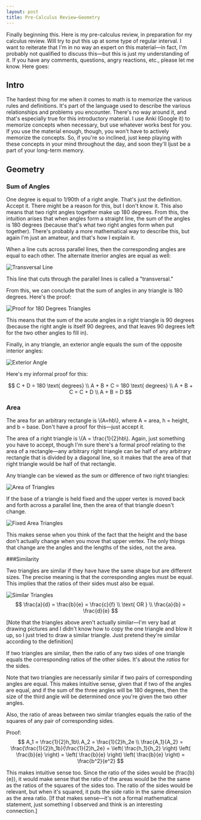 ```yaml
---
layout: post
title: Pre-Calculus Review—Geometry
---
```

Finally beginning this. Here is my pre-calculus review, in preparation for my calculus review. Will try to put this up at some type of regular interval. I want to reiterate that I'm in no way an expert on this material—in fact, I'm probably not qualified to discuss this—but this is just my understanding of it. If you have any comments, questions, angry reactions, etc., please let me know. Here goes:

## Intro 
The hardest thing for me when it comes to math is to memorize the various rules and definitions. It's part of the language used to describe the various relationships and problems you encounter. There's no way around it, and that's especially true for this introductory material. I use Anki (Google it) to memorize concepts when necessary, but use whatever works best for you. If you use the material enough, though, you won't have to actively memorize the concepts. So, if you're so inclined, just keep playing with these concepts in your mind throughout the day, and soon they'll ljust be a part of your long-term memory.

## Geometry
### Sum of Angles
One degree is equal to 1/90th of a right angle. That's just the definition. Accept it. There might be a reason for this, but I don't know it. This also means that two right angles together make up 180 degrees. From this, the intuition arises that when angles form a straight line, the sum of the angles is 180 degrees (because that's what two right angles form when put together). There's probably a more mathematical way to describe this, but again I'm just an amateur, and that's how I explain it.

When a line cuts across parallel lines, then the corresponding angles are equal to each other. The alternate itnerior angles are equal as well:

![Transversal Line](/images/Transveral%20Line%20and%20Angles.png)

This line that cuts through the parallel lines is called a "transversal."

From this, we can conclude that the sum of angles in any triangle is 180 degrees. Here's the proof:

![Proof for 180 Degrees Triangles](/images/Proof%20for%20180%20Degrees%20for%20Triangles.png)

This means that the sum of the acute angles in a right triangle is 90 degrees (because the right angle is itself 90 degrees, and that leaves 90 degrees left for the two other angles to fill in).

Finally, in any triangle, an exterior angle equals the sum of the opposite interior angles:

![Exterior Angle](/images/Exterior%20Angle.png)

Here's my informal proof for this:

$$
	C + D = 180 \text{ degrees} \\
	A + B + C = 180 \text{ degrees} \\
	A + B + C = C + D \\
	A + B = D
$$

### Area

The area for an arbitrary rectangle is \\(A=hb\\), where A = area, h = height, and b = base. Don't have a proof for this—just accept it.

The area of a right triangle is \\(A = \frac{1}{2}hb\\). Again, just something you have to accept, though I'm sure there's a formal proof relating to the area of a rectangle—any arbitrary right triangle can be half of any arbitrary rectangle that is divided by a diagonal line, so it makes that the area of that right triangle would be half of that rectangle. 

Any triangle can be viewed as the sum or difference of two right triangles:

![Area of Triangles](/images/Area%20of%20Triangles.png)

If the base of a triangle is held fixed and the upper vertex is moved back and forth across a parallel line, then the area of that triangle doesn't change.

![Fixed Area Triangles](/images/Fixed%20Area%20Triangles.png)

This makes sense when you think of the fact that the height and the base don't actually change when you move that upper vertex. The only things that change are the angles and the lengths of the sides, not the area.

###Similarity

Two triangles are similar if they have have the same shape but are different sizes. The precise meaning is that the corresponding angles must be equal. This implies that the ratios of their sides must also be equal.

![Similar Triangles](/images/Similar%20Triangles.png)
$$
\frac{a}{d} = \frac{b}{e} = \frac{c}{f} \\
\text{ OR } \\
\frac{a}{b} = \frac{d}{e}
$$

[Note that the triangles above aren't actually similar—I'm very bad at drawing pictures and I didn't know how to copy the one triangle and blow it up, so I just tried to draw a similar triangle. Just pretend they're similar according to the definition]

If two triangles are similar, then the ratio of any two sides of one triangle equals the corresponding ratios of the other sides. It's about the *ratios*
for the sides.

Note that two triangles are necessarily similar if two pairs of corresponding angles are equal. This makes intuitive sense, given that if two of the angles are equal, and if the sum of the three angles will be 180 degrees, then the size of the third angle will be determined once you're given the two other angles.

Also, the ratio of areas between two similar triangles equals the ratio of the squares of any pair of corresponding sides.

Proof:
$$
A_1 = \frac{1}{2}h_1b\\
A_2 = \frac{1}{2}h_2e \\
\frac{A_1}{A_2} = \frac{\frac{1}{2}h_1b}{\frac{1}{2}h_2e} = \left( \frac{h_1}{h_2} \right) \left( \frac{b}{e} \right) = \left( \frac{b}{e} \right) \left( \frac{b}{e} \right) = \frac{b^2}{e^2}
$$

This makes intuitive sense too. Since the ratio of the sides would be \(frac{b}{e}\), it would make sense that the ratio of the areas would be the the same as the ratios of the squares of the sides too. The ratio of the sides would be relevant, but when it's squared, it puts the side ratio in the same dimension as the area ratio. [If that makes sense—it's not a formal mathematical statement, just something I observed and think is an interesting connection.]








